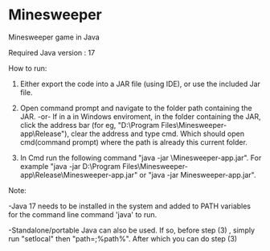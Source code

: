 # Minesweeper
 Minesweeper game in Java




Required Java version : 17

How to run: 

1) Either export the code into a JAR file (using IDE), or use the included Jar file. 

2) Open command prompt and navigate to the folder path containing the JAR.
   -or-
 If in a in Windows enviroment, in the folder containing the JAR, click the address bar (for eg, "D:\Program Files\Minesweeper-app\Release"), clear the address and type cmd. Which should open cmd(command prompt) where the path is already this current folder.

3) In Cmd run the following command "java -jar <path>\Minesweeper-app.jar". For example "java -jar D:\Program Files\Minesweeper-app\Release\Minesweeper-app.jar" or "java -jar Minesweeper-app.jar".


Note: 

-Java 17 needs to be installed in the system and added to PATH variables for the command line command 'java' to run.

-Standalone/portable Java can also be used. If so, before step (3) , simply run "setlocal" then "path=<PATH OF STANDALONE>;%path%". After which you can do step (3)
